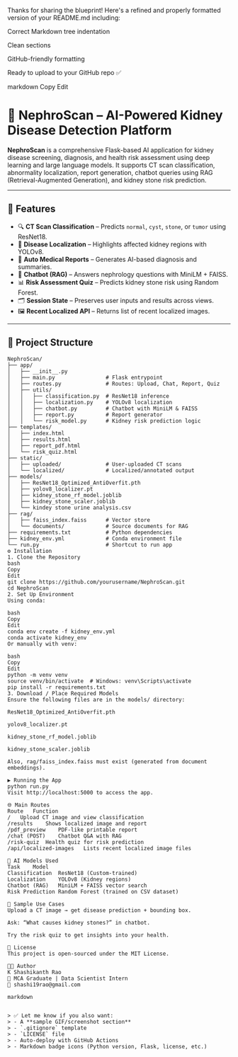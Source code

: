 Thanks for sharing the blueprint! Here's a refined and properly formatted version of your README.md including:

Correct Markdown tree indentation

Clean sections

GitHub-friendly formatting

Ready to upload to your GitHub repo ✅

markdown
Copy
Edit
# 🧠 NephroScan – AI-Powered Kidney Disease Detection Platform

**NephroScan** is a comprehensive Flask-based AI application for kidney disease screening, diagnosis, and health risk assessment using deep learning and large language models. It supports CT scan classification, abnormality localization, report generation, chatbot queries using RAG (Retrieval-Augmented Generation), and kidney stone risk prediction.

---

## 🚀 Features

- 🔍 **CT Scan Classification** – Predicts `normal`, `cyst`, `stone`, or `tumor` using ResNet18.
- 🧭 **Disease Localization** – Highlights affected kidney regions with YOLOv8.
- 📝 **Auto Medical Reports** – Generates AI-based diagnosis and summaries.
- 💬 **Chatbot (RAG)** – Answers nephrology questions with MiniLM + FAISS.
- 📊 **Risk Assessment Quiz** – Predicts kidney stone risk using Random Forest.
- 🗂️ **Session State** – Preserves user inputs and results across views.
- 🖼️ **Recent Localized API** – Returns list of recent localized images.

---

## 📁 Project Structure

```plaintext
NephroScan/
├── app/
│   ├── __init__.py
│   ├── main.py                # Flask entrypoint
│   ├── routes.py              # Routes: Upload, Chat, Report, Quiz
│   ├── utils/
│   │   ├── classification.py  # ResNet18 inference
│   │   ├── localization.py    # YOLOv8 localization
│   │   ├── chatbot.py         # Chatbot with MiniLM & FAISS
│   │   ├── report.py          # Report generator
│   │   └── risk_model.py      # Kidney risk prediction logic
├── templates/
│   ├── index.html
│   ├── results.html
│   ├── report_pdf.html
│   └── risk_quiz.html
├── static/
│   ├── uploaded/              # User-uploaded CT scans
│   └── localized/             # Localized/annotated output
├── models/
│   ├── ResNet18_Optimized_AntiOverfit.pth
│   ├── yolov8_localizer.pt
│   ├── kidney_stone_rf_model.joblib
│   ├── kidney_stone_scaler.joblib
│   └── kindey stone urine analysis.csv
├── rag/
│   ├── faiss_index.faiss      # Vector store
│   └── documents/             # Source documents for RAG
├── requirements.txt           # Python dependencies
├── kidney_env.yml             # Conda environment file
└── run.py                     # Shortcut to run app
⚙️ Installation
1. Clone the Repository
bash
Copy
Edit
git clone https://github.com/yourusername/NephroScan.git
cd NephroScan
2. Set Up Environment
Using conda:

bash
Copy
Edit
conda env create -f kidney_env.yml
conda activate kidney_env
Or manually with venv:

bash
Copy
Edit
python -m venv venv
source venv/bin/activate  # Windows: venv\Scripts\activate
pip install -r requirements.txt
3. Download / Place Required Models
Ensure the following files are in the models/ directory:

ResNet18_Optimized_AntiOverfit.pth

yolov8_localizer.pt

kidney_stone_rf_model.joblib

kidney_stone_scaler.joblib

Also, rag/faiss_index.faiss must exist (generated from document embeddings).

▶️ Running the App
python run.py
Visit http://localhost:5000 to access the app.

🌐 Main Routes
Route	Function
/	Upload CT image and view classification
/results	Shows localized image and report
/pdf_preview	PDF-like printable report
/chat (POST)	Chatbot Q&A with RAG
/risk-quiz	Health quiz for risk prediction
/api/localized-images	Lists recent localized image files

🤖 AI Models Used
Task	Model
Classification	ResNet18 (Custom-trained)
Localization	YOLOv8 (Kidney regions)
Chatbot (RAG)	MiniLM + FAISS vector search
Risk Prediction	Random Forest (trained on CSV dataset)

🧪 Sample Use Cases
Upload a CT image → get disease prediction + bounding box.

Ask: “What causes kidney stones?” in chatbot.

Try the risk quiz to get insights into your health.

📄 License
This project is open-sourced under the MIT License.

👨‍💻 Author
K Shashikanth Rao
💼 MCA Graduate | Data Scientist Intern
📧 shashi19rao@gmail.com

markdown


> ✅ Let me know if you also want:
> - A **sample GIF/screenshot section**
> - `.gitignore` template  
> - `LICENSE` file  
> - Auto-deploy with GitHub Actions  
> - Markdown badge icons (Python version, Flask, license, etc.)








